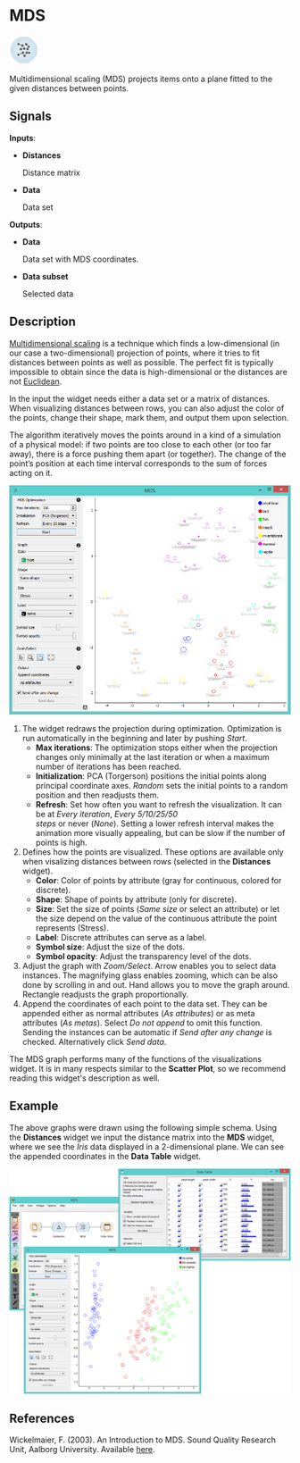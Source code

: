 MDS
===

![image](icons/mds.png)

Multidimensional scaling (MDS) projects items onto a plane fitted to the
given distances between points.

Signals
-------

**Inputs**:

- **Distances**

  Distance matrix

- **Data**

  Data set

**Outputs**:

- **Data**

  Data set with MDS coordinates.

- **Data subset**

  Selected data

Description
-----------

[Multidimensional scaling](https://en.wikipedia.org/wiki/Multidimensional_scaling) is a 
technique which finds a low-dimensional
(in our case a two-dimensional) projection of points, where it tries to
fit distances between points as well as possible. The perfect
fit is typically impossible to obtain since the data is high-dimensional or the distances are not 
[Euclidean](https://en.wikipedia.org/wiki/Euclidean_distance).

In the input the widget needs either a data set or a matrix of distances.
When visualizing distances between rows, you can also adjust the color of
the points, change their shape, mark them, and output them upon selection.

The algorithm iteratively moves the points around in a kind of a
simulation of a physical model: if two points are too close to each
other (or too far away), there is a force pushing them apart (or together).
The change of the point’s position at each time interval corresponds to
the sum of forces acting on it.

![image](images/MDS-zoo-stamped.png)

1. The widget redraws the projection during optimization. Optimization is run automatically in the beginning and later by
   pushing *Start*.
    - **Max iterations**: The optimization stops either when the projection changes only minimally
      at the last iteration or when a maximum number of iterations has been reached.
    - **Initialization**: PCA (Torgerson) positions the initial points along principal coordinate axes. *Random* sets the 
      initial points to a random position and then readjusts them. 
    - **Refresh**: Set how often you want to refresh the visualization. It can be at *Every iteration*, *Every 5/10/25/50  
      steps* or never (*None*). Setting a lower refresh interval makes the animation more visually appealing, but can be slow
      if the number of points is high.
2. Defines how the points are visualized. These options are available only when visalizing distances between rows (selected 
   in the **Distances** widget).
    - **Color**: Color of points by attribute (gray for continuous, colored for discrete).
    - **Shape**: Shape of points by attribute (only for discrete).
    - **Size**: Set the size of points (*Same size* or select an attribute)
      or let the size depend on the value of the continuous attribute the point represents (Stress).
    - **Label**: Discrete attributes can serve as a label.
    - **Symbol size**: Adjust the size of the dots.
    - **Symbol opacity**: Adjust the transparency level of the dots.
3. Adjust the graph with *Zoom/Select*. Arrow enables you to select data instances.
   The magnifying glass enables zooming, which can be also done by scrolling in and out. Hand allows you to move the graph 
   around. Rectangle readjusts the graph proportionally.
4. Append the coordinates of each point to the data set. They can be appended either
   as normal attributes (*As attributes*) or as meta attributes (*As metas*). Select *Do not append* to omit this function.
   Sending the instances can be automatic if *Send after any change* is checked. Alternatively click *Send data*.

The MDS graph performs many of the functions of the visualizations
widget. It is in many respects similar to the **Scatter Plot**, so we
recommend reading this widget's description as well.

Example
-------

The above graphs were drawn using the following simple schema. Using the **Distances** widget we input the distance matrix
into the **MDS** widget, where we see the *Iris* data displayed in a 2-dimensional plane. We can see the appended coordinates
in the **Data Table** widget.

<img src="images/MDS-Example.png" alt="image" width="600">

References
----------

Wickelmaier, F. (2003). An Introduction to MDS. Sound Quality Research Unit, Aalborg University. Available [here](https://homepages.uni-tuebingen.de/florian.wickelmaier/pubs/Wickelmaier2003SQRU.pdf).
